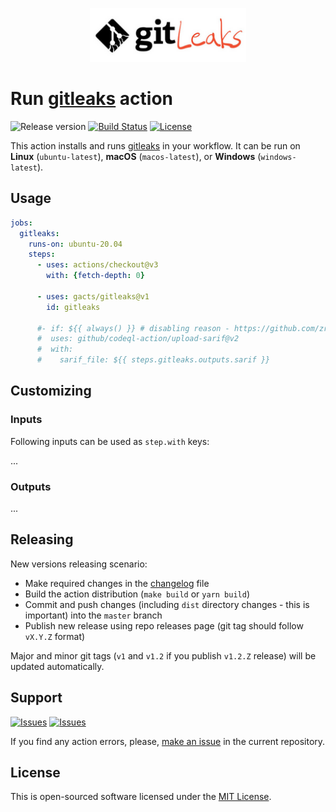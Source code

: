 <p align="center">
  <img src="https://raw.githubusercontent.com/zricethezav/gifs/master/gitleakslogo.png" alt="Logo" width="250" />
</p>

# Run [gitleaks][gitleaks] action

![Release version][badge_release_version]
[![Build Status][badge_build]][link_build]
[![License][badge_license]][link_license]

This action installs and runs [gitleaks][gitleaks] in your workflow. It can be run on **Linux** (`ubuntu-latest`), **macOS** (`macos-latest`), or **Windows** (`windows-latest`).

## Usage

```yaml
jobs:
  gitleaks:
    runs-on: ubuntu-20.04
    steps:
      - uses: actions/checkout@v3
        with: {fetch-depth: 0}

      - uses: gacts/gitleaks@v1
        id: gitleaks

      #- if: ${{ always() }} # disabling reason - https://github.com/zricethezav/gitleaks/issues/782
      #  uses: github/codeql-action/upload-sarif@v2
      #  with:
      #    sarif_file: ${{ steps.gitleaks.outputs.sarif }}
```

## Customizing

### Inputs

Following inputs can be used as `step.with` keys:

...

### Outputs

...

## Releasing

New versions releasing scenario:

- Make required changes in the [changelog](CHANGELOG.md) file
- Build the action distribution (`make build` or `yarn build`)
- Commit and push changes (including `dist` directory changes - this is important) into the `master` branch
- Publish new release using repo releases page (git tag should follow `vX.Y.Z` format)

Major and minor git tags (`v1` and `v1.2` if you publish `v1.2.Z` release) will be updated automatically.

## Support

[![Issues][badge_issues]][link_issues]
[![Issues][badge_pulls]][link_pulls]

If you find any action errors, please, [make an issue][link_create_issue] in the current repository.

## License

This is open-sourced software licensed under the [MIT License][link_license].

[badge_build]:https://img.shields.io/github/workflow/status/gacts/gitleaks/tests?maxAge=30
[badge_release_version]:https://img.shields.io/github/release/gacts/gitleaks.svg?maxAge=30
[badge_license]:https://img.shields.io/github/license/gacts/gitleaks.svg?longCache=true
[badge_release_date]:https://img.shields.io/github/release-date/gacts/gitleaks.svg?maxAge=180
[badge_commits_since_release]:https://img.shields.io/github/commits-since/gacts/gitleaks/latest.svg?maxAge=45
[badge_issues]:https://img.shields.io/github/issues/gacts/gitleaks.svg?maxAge=45
[badge_pulls]:https://img.shields.io/github/issues-pr/gacts/gitleaks.svg?maxAge=45

[link_build]:https://github.com/gacts/gitleaks/actions
[link_license]:https://github.com/gacts/gitleaks/blob/master/LICENSE
[link_issues]:https://github.com/gacts/gitleaks/issues
[link_create_issue]:https://github.com/gacts/gitleaks/issues/new
[link_pulls]:https://github.com/gacts/gitleaks/pulls

[gitleaks]:https://github.com/zricethezav/gitleaks
